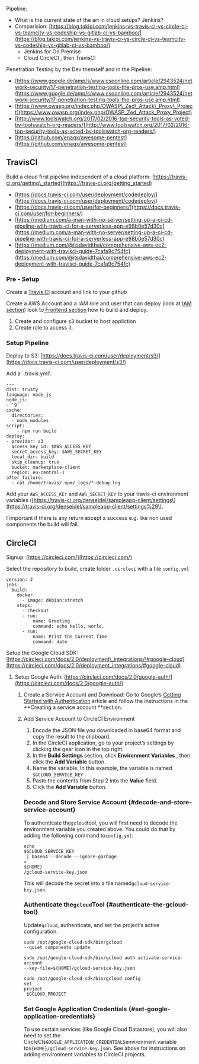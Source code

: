 Pipeline:

* What is the current state of the art in cloud setups? Jenkins?
* Comparision: [https://blog.takipi.com/jenkins-vs-travis-ci-vs-circle-ci-vs-teamcity-vs-codeship-vs-gitlab-ci-vs-bamboo/](https://blog.takipi.com/jenkins-vs-travis-ci-vs-circle-ci-vs-teamcity-vs-codeship-vs-gitlab-ci-vs-bamboo/)
  * Jenkins for On Premise
  * Cloud CircleCI , then TravisCI

Penetration Testing by the Dev themself and in the Pipeline:

* [https://www.google.de/amp/s/www.csoonline.com/article/2943524/network-security/17-penetration-testing-tools-the-pros-use.amp.html](https://www.google.de/amp/s/www.csoonline.com/article/2943524/network-security/17-penetration-testing-tools-the-pros-use.amp.html)
* [https://www.owasp.org/index.php/OWASP\_Zed\_Attack\_Proxy\_Project](https://www.owasp.org/index.php/OWASP_Zed_Attack_Proxy_Project)
* [http://www.toolswatch.org/2017/02/2016-top-security-tools-as-voted-by-toolswatch-org-readers/](http://www.toolswatch.org/2017/02/2016-top-security-tools-as-voted-by-toolswatch-org-readers/)
* [https://github.com/enaqx/awesome-pentest](https://github.com/enaqx/awesome-pentest) 

## TravisCI

Build a cloud first pipeline independent of a cloud platform: [https://travis-ci.org/getting\_started](https://travis-ci.org/getting_started)

* [https://docs.travis-ci.com/user/deployment/codedeploy/](https://docs.travis-ci.com/user/deployment/codedeploy/)
* [https://docs.travis-ci.com/user/for-beginners/](https://docs.travis-ci.com/user/for-beginners/)
* [https://medium.com/a-man-with-no-server/setting-up-a-ci-cd-pipeline-with-travis-ci-for-a-serverless-app-e98b0e57d30c](https://medium.com/a-man-with-no-server/setting-up-a-ci-cd-pipeline-with-travis-ci-for-a-serverless-app-e98b0e57d30c)
* [https://medium.com/@itsdavidthai/comprehensive-aws-ec2-deployment-with-travisci-guide-7cafa9c754fc](https://medium.com/@itsdavidthai/comprehensive-aws-ec2-deployment-with-travisci-guide-7cafa9c754fc)

### Pre - Setup

Create a [Travis CI](https://travis-ci.org/getting_started) account and link to your github

Create a AWS Account and a IAM role and user that can deploy \(look at [IAM section](/identityaas-cognito.md)\) look to[ Frontend section](/frontend-react.md) how to build and deploy.

1. Create and configure s3 bucket to host appliction
2. Create role to access it.

### Setup Pipeline

Deploy to S3: [https://docs.travis-ci.com/user/deployment/s3/](https://docs.travis-ci.com/user/deployment/s3/)

Add a \`.travis.yml':

```
---
dist: trusty
language: node_js
node_js:
- '9'
cache:
  directories:
  - node_modules
script: 
    - npm run build
deploy:
- provider: s3
  access_key_id: $AWS_ACCESS_KEY
  secret_access_key: $AWS_SECRET_KEY
  local_dir: build
  skip_cleanup: true
  bucket: marketplace-client
  region: eu-central-1
after_failure:
  - cat /home/travis/.npm/_logs/*-debug.log
```

Add your `AWS_ACCESS_KEY` and `AWS_SECRET_KEY` to your travis-ci environment variables \([https://travis-ci.org/denseidel/sampleapp-client/settings\](https://travis-ci.org/denseidel/sampleapp-client/settings%29\).

! Important if there is any return except a success e.g. like non used components the build will fail.

## CircleCI

Signup: [https://circleci.com/](https://circleci.com/)

Select the repository to build, create folder `.circleci` with a file `config.yml`

```
version: 2
jobs:
  build:
    docker:
      - image: debian:stretch
    steps:
      - checkout
      - run:
          name: Greeting
          command: echo Hello, world.
      - run:
          name: Print the Current Time
          command: date
```

Setup the Google Cloud SDK: [https://circleci.com/docs/2.0/deployment\_integrations/\#google-cloud](https://circleci.com/docs/2.0/deployment_integrations/#google-cloud)

1. Setup Google Auth: [https://circleci.com/docs/2.0/google-auth/](https://circleci.com/docs/2.0/google-auth/)

   1. Create a Service Account and Download: Go to Google’s [Getting Started with Authentication](https://cloud.google.com/docs/authentication/getting-started) article and follow the instructions in the **Creating a service account **section.

   2. Add Service Account to CircleCI Environment

      1. Encode the JSON file you downloaded in base64 format and copy the result to the clipboard.
      2. In the CircleCI application, go to your project’s settings by clicking the gear icon in the top right.
      3. In the
         **Build Settings**
         section, click
         **Environment Variables**
         , then click the
         **Add Variable**
         button.
      4. Name the variable. In this example, the variable is named
         `$GCLOUD_SERVICE_KEY`
         .
      5. Paste the contents from Step 2 into the
         **Value**
         field.
      6. Click the
         **Add Variable**
         button.

      ### Decode and Store Service Account {#decode-and-store-service-account}

      To authenticate the`gcloud`tool, you will first need to decode the environment variable you created above. You could do that by adding the following command to`config.yml`:

      ```
      echo
      $GCLOUD_SERVICE_KEY
       | base64 --decode --ignore-garbage 
      >
      ${HOME}
      /gcloud-service-key.json
      ```

      This will decode the secret into a file named`gcloud-service-key.json`.

      ### Authenticate the`gcloud`Tool {#authenticate-the-gcloud-tool}

      Update`gcloud`, authenticate, and set the project’s active configuration.

      ```
      sudo /opt/google-cloud-sdk/bin/gcloud 
      --quiet components update

      sudo /opt/google-cloud-sdk/bin/gcloud auth activate-service-account 
      --key-file=${HOME}/gcloud-service-key.json

      sudo /opt/google-cloud-sdk/bin/gcloud config 
      set
      project
       $GCLOUD_PROJECT
      ```

      ### Set Google Application Credentials {#set-google-application-credentials}

      To use certain services \(like Google Cloud Datastore\), you will also need to set the CircleCI`$GOOGLE_APPLICATION_CREDENTIALS`environment variable to`${HOME}/gcloud-service-key.json`. See above for instructions on adding environment variables to CircleCI projects.



